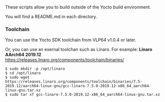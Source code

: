 These scripts allow you to build outside of the Yocto build environment.

You will find a README.md in each directory.

### Toolchain

You can use the Yocto SDK toolchain from VLP64 v1.0.4 or later.

Or, you can use an exernal toolchan such as Linaro.
For example:
    **Linaro AArch64 2019.12**
     https://releases.linaro.org/components/toolchain/binaries/
```
$ sudo mkdir -p /opt/linaro
$ cd /opt/linaro
$ sudo wget https://releases.linaro.org/components/toolchain/binaries/7.5-2019.12/aarch64-linux-gnu/gcc-linaro-7.5.0-2019.12-x86_64_aarch64-linux-gnu.tar.xz
$ sudo tar xf gcc-linaro-7.5.0-2019.12-x86_64_aarch64-linux-gnu.tar.xz
```
